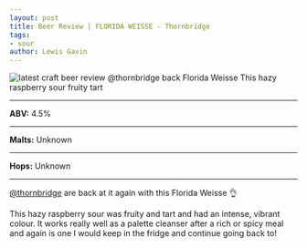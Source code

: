 ```yaml
---
layout: post
title: Beer Review | FLORIDA WEISSE - Thornbridge
tags:
- sour
author: Lewis Gavin
---
```


![latest craft beer review @thornbridge back Florida Weisse This hazy raspberry sour fruity tart](https://www.lewisgavin.co.uk/beermeupplease/images/2018-10-25-beer-review-@thornbridge-back-florida-weisse-this-hazy-raspberry-sour-fruity-tart.png)

***
**ABV:** 4.5%

***
**Malts:** Unknown

***
**Hops:** Unknown

***

[@thornbridge](https://instagram.com/thornbridge) are back at it again with this Florida Weisse 👌

This hazy raspberry sour was fruity and tart and had an intense, vibrant colour. It works really well as a palette cleanser after a rich or spicy meal and again is one I would keep in the fridge and continue going back to! 
